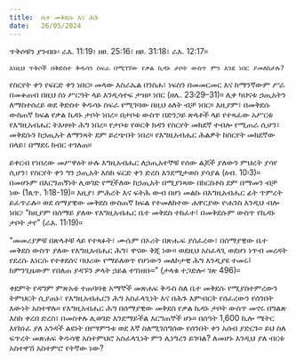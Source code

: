 ```yaml
---
title:  ቤተ መቅደሱ እና ሕጉ
date:   26/05/2024
---
```


ጥቅሶቹን ያንብቡ፡ ራእ. 11:19፣ ዘፀ. 25:16፣ ዘፀ. 31:18፣ ራእ. 12:17።

`እነዚህ ጥቅሶች በቅድስተ ቅዱሳን ስፍራ በሚገኘው የቃል ኪዳኑ ታቦት ውስጥ ምን እንደ ነበር ያመለክታሉ?`

የስርየት ቀን የፍርድ ቀን ነበር። መላው እስራኤል በንስሐ፣ ነፍስን በመመርመር እና ከማንኛውም ሥራ በመቆጠብ በዚህ ስነ ሥርዓት ላይ እንዲሳተፍ ታዝዞ ነበር (ዘሌ. 23፡29–31)። ሊቀ ካህናቱ ኃጢአትን ለማስተሰረይ ወደ ቅድስተ ቅዱሳኑ ስፍራ የሚገባው በዚህ ዕለት ብቻ ነበር። እዚያም፣ በመቅደሱ ውስጠኛ ክፍል የቃል ኪዳኑ ታቦት ነበረ። በታቦቱ ውስጥ በድንጋይ ጽላቶች ላይ የተጻፈው አሥርቱ የእግዚአብሔር ትእዛዛት ሕግ ነበረ። የታቦቱ የወርቅ ክዳን የስርየት መክደኛ ተብሎ የሚጠራ ሲሆን፣ መቅደሱን ከኃጢአት ለማንጻት ደም ይረጭበት ነበረ። የእግዚአብሔር ሕልዎት ከስርየት መክደኛው በላይ፣ በማደሩ ክብር ተገለጠ።

ይቀርብ የነበረው መሥዋዕት ሁሉ እግዚአብሔር ለኃጢአተኞቹ የሰው ልጆች ያለውን ምህረት ያሳየ ሲሆን፣ የስርየት ቀን ግን ኃጢአት እስከ ፍርድ ቀን ድረስ እንደሚታወስ ያሳያል (ዕብ. 10፡3)። በመሆኑም በእርግጠኝነት ሊወገድ የሚችለው ከኃጢአት በሚያነጻው በክርስቶስ ደም በማመን ብቻ ነው (1ጴጥ. 1፡18-19)። እዚያ፣ ምሕረት እና ፍትሕ ውብ በሆነ መልኩ በእግዚአብሔር ፊት ጥምረት ይፈጥራሉ። ወደ ሰማያዊው መቅደስ ውስጠኛ ክፍል የተመለከተው ሐዋርያው ዮሐንስ እንዲህ ብሎ ነበር፡ “ከዚያም በሰማይ ያለው የእግዚአብሔር ቤተ መቅደስ ተከፈተ፤ በመቅደሱም ውስጥ የኪዳኑ ታቦት ታየ” (ራእ. 11፡19)።

“መመሪያዎቹ በጽላቶቹ ላይ የተጻፉት፣ ሙሴም በኦሪት በጽሑፍ ያሰፈረው፣ በሰማያዊው ቤተ መቅደስ ውስጥ ያለው የእግዚአብሔር ሕግ፣ ዋናው ቅጂ ነው። ወደዚህ አስፈላጊ ወደሆነ ነጥብ መረዳት የደረሱ እነርሱ የተቀደሰና ባህሪው የማይለወጥ የሆነውን መለኮታዊ ሕግ እንዲያዩ ተመሩ፤ ከምንጊዜውም የበለጠ ያዳኙን ቃላት ኃይል ተገነዘቡ።” (ታላቁ ተጋድሎ፡ ገጽ 496)።

ቀደምት የዳግም ምጽአቱ ተጠባባቂ አማኞች መጽሐፍ ቅዱስ ስለ ቤተ መቅደሱ የሚያስተምረውን ትምህርት ሲያጠኑ፣ የእግዚአብሔርን ሕግ አስፈላጊነት እና በሕጉ እምብርት የሰፈረውን የሰንበት እውነት አስተዋሉ። የእግዚአብሔር ሕግ በሰማያዊው መቅደስ የቃል ኪዳኑ ታቦት ውስጥ መኖሩ በግልጽ እስከ ቀረበ ድረስ፣ በመስቀሉ ሊወገድ እንደማይችል እርግጠኞች ሆኑ። በሰዓት 1,600 ኪሎ ሜትር እየከነፈ ያለ አንዳች ልዩነት በየሣምንቱ ወደ እኛ ስለሚገሰግሰው የሰንበት ቀን አሰብ ያድርጉ። ይህ ስለ ፍጥረት መጽሐፍ ቅዱሳዊ አስተምህሮ አስፈላጊነት ምን ሊነግረን ይገባል? ለመሆኑ እንዲህ ያለ ብርቱ አስተዋሽ አስተምሮ የትኛው ነው?